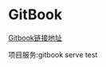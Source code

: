 # GitBook

[Gitbook链接地址](https://mitudegaoyang.gitbooks.io/mybook/content/)

项目服务:gitbook serve test

